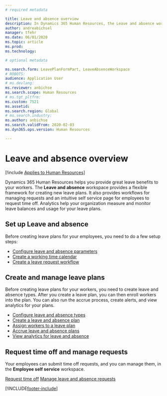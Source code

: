 ```yaml
---
# required metadata

title: Leave and absence overview
description: In Dynamics 365 Human Resources, the Leave and absence workspace provides a flexible framework for creating new leave plans. It also provides workflows for managing requests and an intuitive self-service page for employees to request time off. 
author: andreabichsel
manager: tfehr
ms.date: 06/01/2020
ms.topic: article
ms.prod: 
ms.technology: 

# optional metadata

ms.search.form: LeavePlanFormPart, LeaveAbsenceWorkspace
# ROBOTS: 
audience: Application User
# ms.devlang: 
ms.reviewer: anbichse
ms.search.scope: Human Resources
# ms.tgt_pltfrm: 
ms.custom: 7521
ms.assetid: 
ms.search.region: Global
# ms.search.industry: 
ms.author: anbichse
ms.search.validFrom: 2020-02-03
ms.dyn365.ops.version: Human Resources

---
```


# Leave and absence overview

[!include [Applies to Human Resources](../includes/applies-to-hr.md)]

Dynamics 365 Human Resources helps you provide great leave benefits to your workers. The **Leave and absence** workspace provides a flexible framework for creating new leave plans. It also provides workflows for managing requests and an intuitive self service page for employees to request time off. Analytics help your organization measure and monitor leave balances and usage for your leave plans.

## Set up Leave and absence

Before creating leave plans for your employees, you need to do a few setup steps:

- [Configure leave and absence parameters](hr-leave-and-absence-parameters.md)
- [Create a working time calendar](hr-leave-and-absence-working-time-calendar.md)
- [Create a leave request workflow](hr-leave-and-absence-workflow.md)

## Create and manage leave plans

Before creating leave plans for your workers, you need to create leave and absence types. After you create a leave plan, you can then enroll workers into the plan. You can also run the accrue process, create alerts, and view analytics for your plans.

- [Configure leave and absence types](hr-leave-and-absence-types.md)
- [Create a leave and absence plan](hr-leave-and-absence-plans.md)
- [Assign workers to a leave plan](hr-leave-and-absence-enroll.md)
- [Accrue leave and absence plans](hr-leave-and-absence-accrue.md)
- [View analytics for leave and absence](hr-leave-and-absence-analytics.md)

## Request time off and manage requests

Your employees can submit time off requests, and you can manage them, in the **Employee self service** workspace.

[Request time off](hr-employee-self-service-request-time-off.md)
[Manage leave and absence requests](hr-employee-self-service-manage-requests.md)



[!INCLUDE[footer-include](../includes/footer-banner.md)]